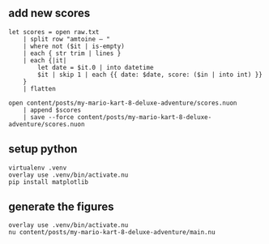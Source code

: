 ## add new scores
```nushell
let scores = open raw.txt
    | split row "amtoine — "
    | where not ($it | is-empty)
    | each { str trim | lines }
    | each {|it|
        let date = $it.0 | into datetime
        $it | skip 1 | each {{ date: $date, score: ($in | into int) }}
    }
    | flatten
```
```nushell
open content/posts/my-mario-kart-8-deluxe-adventure/scores.nuon
    | append $scores
    | save --force content/posts/my-mario-kart-8-deluxe-adventure/scores.nuon
```

## setup python
```nushell
virtualenv .venv
overlay use .venv/bin/activate.nu
pip install matplotlib
```

## generate the figures
```nushell
overlay use .venv/bin/activate.nu
nu content/posts/my-mario-kart-8-deluxe-adventure/main.nu
```

